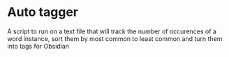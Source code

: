 # Auto tagger

A script to run on a text file that will track the number of occurences of a word instance, sort them by most common to least common and turn them into tags for Obsidian